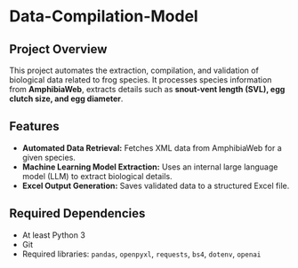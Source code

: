 # Data-Compilation-Model

## Project Overview
This project automates the extraction, compilation, and validation of biological data related to frog species. It processes species information from **AmphibiaWeb**, extracts details such as **snout-vent length (SVL), egg clutch size, and egg diameter**.

## Features
- **Automated Data Retrieval:** Fetches XML data from AmphibiaWeb for a given species.
- **Machine Learning Model Extraction:** Uses an internal large language model (LLM) to extract biological details.
- **Excel Output Generation:** Saves validated data to a structured Excel file.

## Required Dependencies
- At least Python 3
- Git
- Required libraries: `pandas`, `openpyxl`, `requests`, `bs4`, `dotenv`, `openai`
